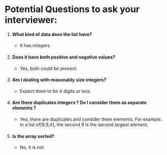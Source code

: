
# Potential Questions to ask your interviewer:

  1. #### What kind of data does the list have?
       * It has integers.
  2. #### Does it have both positive and negative values?
      * Yes, both could be present.

  3. #### Am I dealing with reasonably size integers?
       * Expect them to be 4 digits or less.

  4.  #### Are there duplicates integers ? Do I consider them as separate elements ?
      * Yes, there are duplicates and consider them elements. For example. In a list of[9,9,4], the second 9 is the second largest element.

  5. #### Is the array sorted?
      * No, it is not
